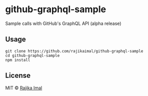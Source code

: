 # github-graphql-sample

Sample calls with GitHub's GraphQL API (alpha release)

## Usage

```
git clone https://github.com/rajikaimal/github-graphql-sample
cd github-graphql-sample
npm install
```

## License

MIT © [Rajika Imal](https://rajikaimal.github.io)